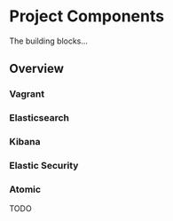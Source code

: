 # Project Components
The building blocks...


## Overview



### Vagrant



### Elasticsearch


### Kibana


### Elastic Security


### Atomic


TODO